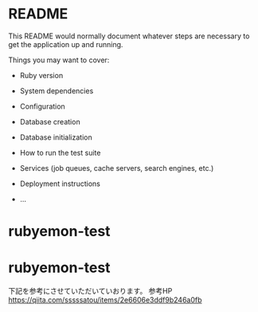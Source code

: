 # README

This README would normally document whatever steps are necessary to get the
application up and running.

Things you may want to cover:

* Ruby version 

* System dependencies

* Configuration

* Database creation

* Database initialization

* How to run the test suite

* Services (job queues, cache servers, search engines, etc.)

* Deployment instructions

* ...
# rubyemon-test
# rubyemon-test

下記を参考にさせていただいていおります。
参考HP https://qiita.com/sssssatou/items/2e6606e3ddf9b246a0fb